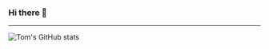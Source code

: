 ### Hi there 👋

---
<img align="Left" alt="Tom's GitHub stats" src="https://github-readme-stats-trivinyxs-projects.vercel.app/api?username=trivinyx&theme=dark&show_icons=true"/>


<!--
**Trivinyx/Trivinyx** is a ✨ _special_ ✨ repository because its `README.md` (this file) appears on your GitHub profile.
-->
